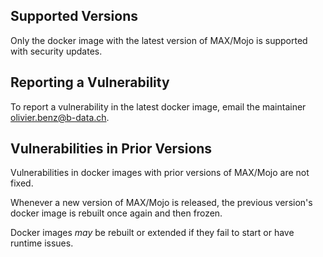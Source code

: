 ## Supported Versions

Only the docker image with the latest version of MAX/Mojo is supported with
security updates.

## Reporting a Vulnerability

To report a vulnerability in the latest docker image, email the maintainer
<olivier.benz@b-data.ch>.

## Vulnerabilities in Prior Versions

Vulnerabilities in docker images with prior versions of MAX/Mojo are not fixed.

Whenever a new version of MAX/Mojo is released, the previous version's docker
image is rebuilt once again and then frozen.

Docker images *may* be rebuilt or extended if they fail to start or have runtime
issues.
